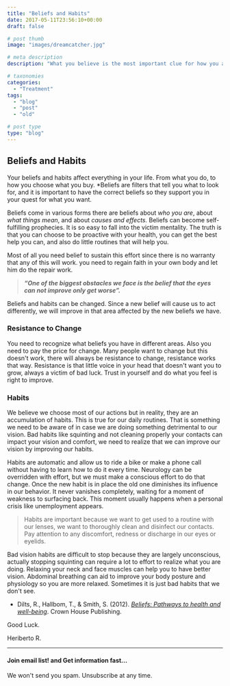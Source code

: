 ```yaml
---
title: "Beliefs and Habits"
date: 2017-05-11T23:56:10+00:00
draft: false

# post thumb
image: "images/dreamcatcher.jpg"

# meta description
description: "What you believe is the most important clue for how you act in the real world, and finally your personal habits and results."

# taxonomies
categories: 
  - "Treatment"
tags:
  - "blog"
  - "post"
  - "old"

# post type
type: "blog"
---
```

Beliefs and Habits
------------------

Your beliefs and habits affect everything in your life. From what you do, to how you choose what you buy. \*Beliefs are filters that tell you what to look for, and it is important to have the correct beliefs so they support you in your quest for what you want.

Beliefs come in various forms there are beliefs about _who you are_, about _what things mean_, and about _causes and effects._ Beliefs can become self-fulfilling prophecies. It is so easy to fall into the victim mentality. The truth is that you can choose to be proactive with your health, you can get the best help you can, and also do little routines that will help you.

Most of all you need belief to sustain this effort since there is no warranty that any of this will work. you need to regain faith in your own body and let him do the repair work.

> _**“One of the biggest obstacles we face is the belief that the eyes can not improve only get worse”.**_

Beliefs and habits can be changed. Since a new belief will cause us to act differently, we will improve in that area affected by the new beliefs we have.

### Resistance to Change

You need to recognize what beliefs you have in different areas. Also you need to pay the price for change. Many people want to change but this doesn't work, there will always be resistance to change, resistance works that way. Resistance is that little voice in your head that doesn't want you to grow, always a victim of bad luck. Trust in yourself and do what you feel is right to improve.

### Habits

We believe we choose most of our actions but in reality, they are an accumulation of habits. This is true for our daily routines. That is something we need to be aware of in case we are doing something detrimental to our vision. Bad habits like squinting and not cleaning properly your contacts can impact your vision and comfort, we need to realize that we can improve our vision by improving our habits.

Habits are automatic and allow us to ride a bike or make a phone call without having to learn how to do it every time. Neurology can be overridden with effort, but we must make a conscious effort to do that change. Once the new habit is in place the old one diminishes its influence in our behavior. It never vanishes completely, waiting for a moment of weakness to surfacing back. This moment usually happens when a personal crisis like unemployment appears.

>Habits are important because we want to get used to a routine with our lenses, we want to thoroughly clean and disinfect our contacts. Pay attention to any discomfort, redness or discharge in our eyes or eyelids.

Bad vision habits are difficult to stop because they are largely unconscious, actually stopping squinting can require a lot to effort to realize what you are doing. Relaxing your neck and face muscles can help you to have better vision. Abdominal breathing can aid to improve your body posture and physiology so you are more relaxed. Sometimes it is just bad habits that we don't see.

*   Dilts, R., Hallbom, T., & Smith, S. (2012). [_Beliefs: Pathways to health and well-being_](https://www.amazon.com/Beliefs-Pathways-well-being-Robert-Dilts-ebook/dp/B008PE3UFK/ref=sr_1_1?crid=1ZPPCIW2X6V4U&dchild=1&keywords=beliefs+robert+dilts&qid=1591335397&sprefix=dilts+beliefs%2Caps%2C187&sr=8-1). Crown House Publishing.

Good Luck.

Heriberto R.

* * *

#### Join email list! and Get information fast...

We won't send you spam. Unsubscribe at any time.